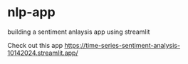 # nlp-app
 building a sentiment anlaysis app using streamlit

 Check out this app https://time-series-sentiment-analysis-10142024.streamlit.app/